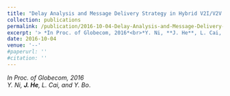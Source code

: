 ```yaml
---
title: "Delay Analysis and Message Delivery Strategy in Hybrid V2I/V2V Networks"
collection: publications
permalink: /publication/2016-10-04-Delay-Analysis-and-Message-Delivery-Strategy/
excerpt: '> *In Proc. of Globecom, 2016*<br>*Y. Ni, **J. He**, L. Cai, and Y. Bo*.'
date: 2016-10-04
venue: '--'
#paperurl: ''
#citation: ''
---
```

*In Proc. of Globecom, 2016*  
*Y. Ni, **J. He**, L. Cai, and Y. Bo*.